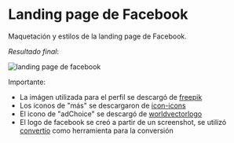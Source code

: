 # Landing page de Facebook

Maquetación y estilos de la landing page de Facebook.

_Resultado final_:

![landing page de facebook](img/dev.gif)

Importante: 
- La imágen utilizada para el perfil se descargó de [freepik](www.freepik.com)
- Los iconos de "más" se descargaron de [icon-icons](https://icon-icons.com/)
- El icono de "adChoice" se descargó de [worldvectorlogo](https://worldvectorlogo.com/)
- El logo de facebook se creó a partir de un screenshot, se utilizó [convertio](https://convertio.co/es/) como herramienta para la conversión